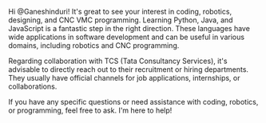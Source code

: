 
Hi @Ganeshinduri! It's great to see your interest in coding, robotics, designing, and CNC VMC programming. 
Learning Python, Java, and JavaScript is a fantastic step in the right direction. 
These languages have wide applications in software development and can be useful in various domains, including robotics and CNC programming.

Regarding collaboration with TCS (Tata Consultancy Services), it's advisable to directly reach out to their recruitment or hiring departments.
They usually have official channels for job applications, internships, or collaborations.

If you have any specific questions or need assistance with coding, robotics, or programming, feel free to ask. I'm here to help!

<!---
Ganeshinduri/Ganeshinduri is a ✨ special ✨ repository because its `README.md` (this file) appears on your GitHub profile.
You can click the Preview link to take a look at your changes.
--->
